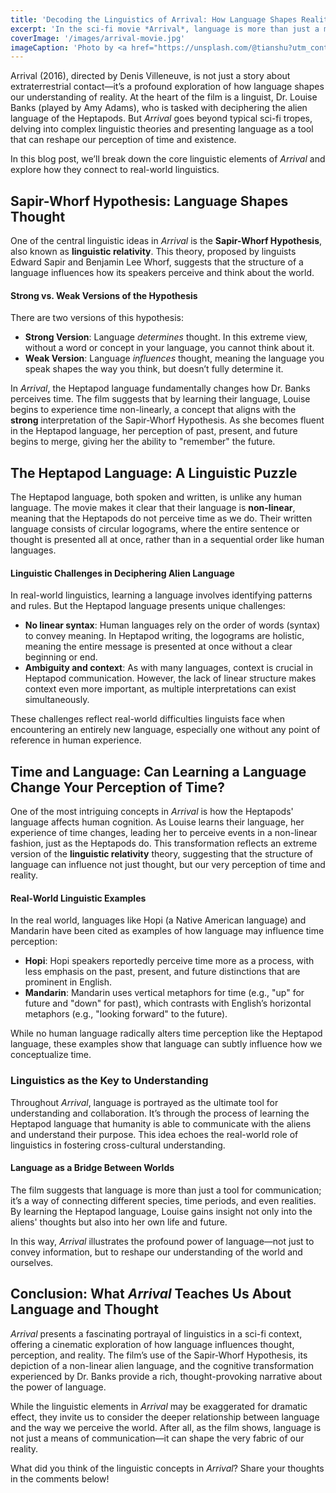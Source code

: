 ```yaml
---
title: 'Decoding the Linguistics of Arrival: How Language Shapes Reality'
excerpt: 'In the sci-fi movie *Arrival*, language is more than just a means of communication; it’s a key to understanding an alien species and even reshaping the way we perceive time. This post explores the linguistic theories and concepts featured in the film and how they relate to real-world linguistics.'
coverImage: '/images/arrival-movie.jpg'
imageCaption: 'Photo by <a href="https://unsplash.com/@tianshu?utm_content=creditCopyText&utm_medium=referral&utm_source=unsplash">Tianshu Liu</a> on <a href="https://unsplash.com/photos/pagoda-temple-surrounded-by-trees-aqZ3UAjs_M4?utm_content=creditCopyText&utm_medium=referral&utm_source=unsplash">Unsplash</a>'
---
```


Arrival (2016), directed by Denis Villeneuve, is not just a story about extraterrestrial contact—it’s a profound exploration of how language shapes our understanding of reality. At the heart of the film is a linguist, Dr. Louise Banks (played by Amy Adams), who is tasked with deciphering the alien language of the Heptapods. But _Arrival_ goes beyond typical sci-fi tropes, delving into complex linguistic theories and presenting language as a tool that can reshape our perception of time and existence.

In this blog post, we’ll break down the core linguistic elements of _Arrival_ and explore how they connect to real-world linguistics.

## Sapir-Whorf Hypothesis: Language Shapes Thought

One of the central linguistic ideas in _Arrival_ is the **Sapir-Whorf Hypothesis**, also known as **linguistic relativity**. This theory, proposed by linguists Edward Sapir and Benjamin Lee Whorf, suggests that the structure of a language influences how its speakers perceive and think about the world.

#### Strong vs. Weak Versions of the Hypothesis

There are two versions of this hypothesis:

- **Strong Version**: Language _determines_ thought. In this extreme view, without a word or concept in your language, you cannot think about it.
- **Weak Version**: Language _influences_ thought, meaning the language you speak shapes the way you think, but doesn’t fully determine it.

In _Arrival_, the Heptapod language fundamentally changes how Dr. Banks perceives time. The film suggests that by learning their language, Louise begins to experience time non-linearly, a concept that aligns with the **strong** interpretation of the Sapir-Whorf Hypothesis. As she becomes fluent in the Heptapod language, her perception of past, present, and future begins to merge, giving her the ability to "remember" the future.

## The Heptapod Language: A Linguistic Puzzle

The Heptapod language, both spoken and written, is unlike any human language. The movie makes it clear that their language is **non-linear**, meaning that the Heptapods do not perceive time as we do. Their written language consists of circular logograms, where the entire sentence or thought is presented all at once, rather than in a sequential order like human languages.

#### Linguistic Challenges in Deciphering Alien Language

In real-world linguistics, learning a language involves identifying patterns and rules. But the Heptapod language presents unique challenges:

- **No linear syntax**: Human languages rely on the order of words (syntax) to convey meaning. In Heptapod writing, the logograms are holistic, meaning the entire message is presented at once without a clear beginning or end.
- **Ambiguity and context**: As with many languages, context is crucial in Heptapod communication. However, the lack of linear structure makes context even more important, as multiple interpretations can exist simultaneously.

These challenges reflect real-world difficulties linguists face when encountering an entirely new language, especially one without any point of reference in human experience.

## Time and Language: Can Learning a Language Change Your Perception of Time?

One of the most intriguing concepts in _Arrival_ is how the Heptapods' language affects human cognition. As Louise learns their language, her experience of time changes, leading her to perceive events in a non-linear fashion, just as the Heptapods do. This transformation reflects an extreme version of the **linguistic relativity** theory, suggesting that the structure of language can influence not just thought, but our very perception of time and reality.

#### Real-World Linguistic Examples

In the real world, languages like Hopi (a Native American language) and Mandarin have been cited as examples of how language may influence time perception:

- **Hopi**: Hopi speakers reportedly perceive time more as a process, with less emphasis on the past, present, and future distinctions that are prominent in English.
- **Mandarin**: Mandarin uses vertical metaphors for time (e.g., "up" for future and "down" for past), which contrasts with English’s horizontal metaphors (e.g., "looking forward" to the future).

While no human language radically alters time perception like the Heptapod language, these examples show that language can subtly influence how we conceptualize time.

### Linguistics as the Key to Understanding

Throughout _Arrival_, language is portrayed as the ultimate tool for understanding and collaboration. It’s through the process of learning the Heptapod language that humanity is able to communicate with the aliens and understand their purpose. This idea echoes the real-world role of linguistics in fostering cross-cultural understanding.

#### Language as a Bridge Between Worlds

The film suggests that language is more than just a tool for communication; it’s a way of connecting different species, time periods, and even realities. By learning the Heptapod language, Louise gains insight not only into the aliens' thoughts but also into her own life and future.

In this way, _Arrival_ illustrates the profound power of language—not just to convey information, but to reshape our understanding of the world and ourselves.

## Conclusion: What _Arrival_ Teaches Us About Language and Thought

_Arrival_ presents a fascinating portrayal of linguistics in a sci-fi context, offering a cinematic exploration of how language influences thought, perception, and reality. The film’s use of the Sapir-Whorf Hypothesis, its depiction of a non-linear alien language, and the cognitive transformation experienced by Dr. Banks provide a rich, thought-provoking narrative about the power of language.

While the linguistic elements in _Arrival_ may be exaggerated for dramatic effect, they invite us to consider the deeper relationship between language and the way we perceive the world. After all, as the film shows, language is not just a means of communication—it can shape the very fabric of our reality.

What did you think of the linguistic concepts in _Arrival_? Share your thoughts in the comments below!

